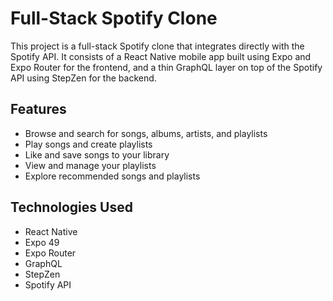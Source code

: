 # Full-Stack Spotify Clone

This project is a full-stack Spotify clone that integrates directly with the Spotify API. It consists of a React Native mobile app built using Expo and Expo Router for the frontend, and a thin GraphQL layer on top of the Spotify API using StepZen for the backend.

## Features

- Browse and search for songs, albums, artists, and playlists
- Play songs and create playlists
- Like and save songs to your library
- View and manage your playlists
- Explore recommended songs and playlists


## Technologies Used

- React Native
- Expo 49
- Expo Router
- GraphQL
- StepZen
- Spotify API
